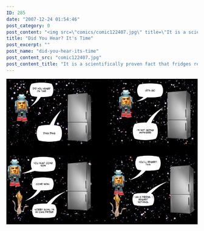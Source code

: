 ```yaml
---
ID: 285
date: "2007-12-24 01:54:46"
post_category: 0
post_content: "<img src=\"comics/comic122407.jpg\" title=\"It is a scientifically proven fact that fridges regret nothing\" />"
title: "Did You Hear? It's Time"
post_excerpt: ""
post_name: "did-you-hear-its-time"
post_content_src: "comic122407.jpg"
post_content_title: "It is a scientifically proven fact that fridges regret nothing"
---
```



[![It is a scientifically proven fact that fridges regret nothing](/comics-hi-res/comic122407.jpg)](/comics-hi-res/comic122407.jpg)
